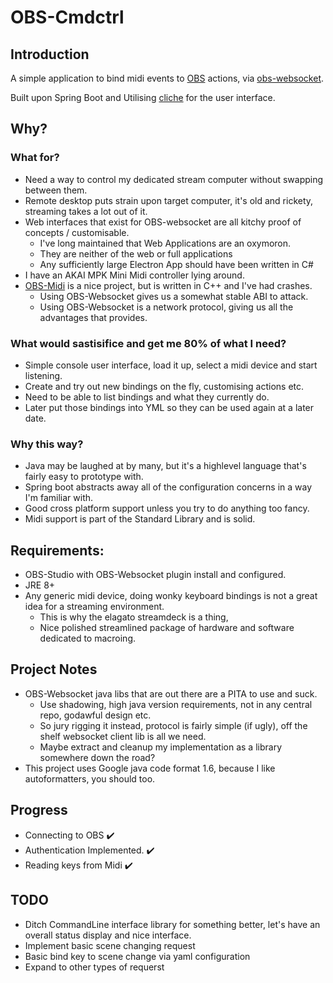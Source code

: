 # OBS-Cmdctrl

## Introduction

A simple application to bind midi events to [OBS](https://github.com/obsproject/obs-studio) actions, via [obs-websocket](https://github.com/Palakis/obs-websocket).

Built upon Spring Boot and Utilising [cliche](https://github.com/budhash/cliche) for the user interface.

## Why?

### What for?
* Need a way to control my dedicated stream computer without swapping between them.
 * Remote desktop puts strain upon target computer, it's old and rickety, streaming takes a lot out of it.
 * Web interfaces that exist for OBS-websocket are all kitchy proof of concepts / customisable.
   * I've long maintained that Web Applications are an oxymoron.
   * They are neither of the web or full applications
   * Any sufficiently large Electron App should have been written in C#
 * I have an AKAI MPK Mini Midi controller lying around. 
 * [OBS-Midi](https://obsproject.com/forum/resources/obs-midi.1023/) is a nice project, but is written in C++ and I've had crashes.
   * Using OBS-Websocket gives us a somewhat stable ABI to attack.
   * Using OBS-Websocket is a network protocol, giving us all the advantages that provides.
 
### What would sastisifice and get me 80% of what I need?

* Simple console user interface, load it up, select a midi device and start listening.
* Create and try out new bindings on the fly, customising actions etc.
* Need to be able to list bindings and what they currently do.
* Later put those bindings into YML so they can be used again at a later date.

### Why this way?
* Java may be laughed at by many, but it's a highlevel language that's fairly easy to prototype with.
* Spring boot abstracts away all of the configuration concerns in a way I'm familiar with.
* Good cross platform support unless you try to do anything too fancy.
* Midi support is part of the Standard Library and is solid.

## Requirements:

* OBS-Studio with OBS-Websocket plugin install and configured.
* JRE 8+
* Any generic midi device, doing wonky keyboard bindings is not a great idea for a streaming environment.
  * This is why the elagato streamdeck is a thing,
  * Nice polished streamlined package of hardware and software dedicated to macroing.

## Project Notes

* OBS-Websocket java libs that are out there are a PITA to use and suck.
  * Use shadowing, high java version requirements, not in any central repo, godawful design etc.
  * So jury rigging it instead, protocol is fairly simple (if ugly), off the shelf websocket client lib is all we need.
  * Maybe extract and cleanup my implementation as a library somewhere down the road?
* This project uses Google java code format 1.6, because I like autoformatters, you should too.

## Progress

* Connecting to OBS ✔️
* Authentication Implemented. ✔️
* Reading keys from Midi ✔️

## TODO

* Ditch CommandLine interface library for something better, let's have an overall status display and nice interface.
* Implement basic scene changing request
* Basic bind key to scene change via yaml configuration
* Expand to other types of requerst
